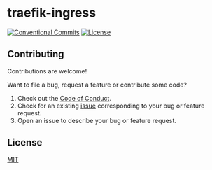 # traefik-ingress

[![Conventional Commits](https://img.shields.io/badge/Conventional%20Commits-1.0.0-yellow.svg)](https://conventionalcommits.org)
[![License](https://img.shields.io/github/license/kevinpollet/traefik-ingress)](./LICENSE.md)

## Contributing

Contributions are welcome!

Want to file a bug, request a feature or contribute some code?

1. Check out the [Code of Conduct](./CODE_OF_CONDUCT.md).
2. Check for an existing [issue](https://github.com/kevinpollet/traefik-ingress/issues) corresponding to your bug or feature request.
3. Open an issue to describe your bug or feature request.

## License

[MIT](./LICENSE.md)
